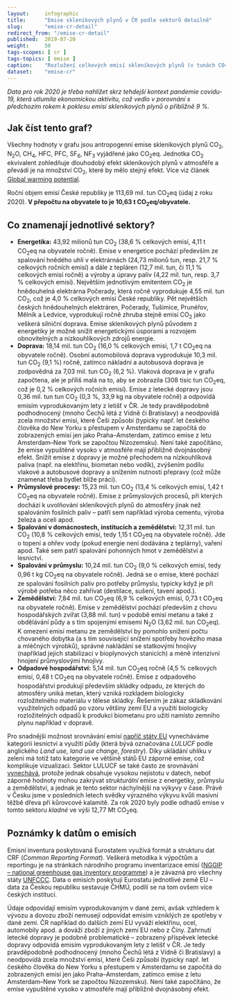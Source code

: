 ```yaml
---
layout:     infographic
title:      "Emise skleníkových plynů v ČR podle sektorů detailně"
slug:       "emise-cr-detail"
redirect_from: "/emise-cr-detail"
published:  2019-07-20
weight:     50
tags-scopes: [ cr ]
tags-topics: [ emise ]
caption:    "Rozložení celkových emisí skleníkových plynů (v tunách CO<sub>2</sub> ekvivalentu) v ČR za rok 2020 v jednotlivých sektorech lidské činnosti. Roční objem emisí České republiky je 113,69 mil. tun (údaj z roku 2020). V přepočtu na obyvatele to je 10,63 t CO<sub>2</sub>eq/obyvatele."
dataset:    "emise-cr"
---
```


*Data pro rok 2020 je třeba nahlížet skrz tehdejší kontext pandemie covidu-19, která utlumila ekonomickou aktivitu, což vedlo v porovnání s předchozím rokem k poklesu emisí skleníkových plynů o přibližně 9 %.*

## Jak číst tento graf?

Všechny hodnoty v grafu jsou <glossary id="antropogennisklenikoveplyny">antropogenní emise</glossary> skleníkových plynů CO<sub>2</sub>, N<sub>2</sub>O, CH<sub>4</sub>, HFC, PFC, SF<sub>6</sub>, NF<sub>3</sub> vyjádřené jako <glossary id="co2eq">CO<sub>2</sub>eq</glossary>. Jednotka CO<sub>2</sub> ekvivalent zohledňuje dlouhodobý efekt skleníkových plynů v atmosféře a převádí je na množství CO<sub>2</sub>, které by mělo stejný efekt. Více viz článek [Global warming potential](https://en.wikipedia.org/wiki/Global_warming_potential).

Roční objem emisí České republiky je 113,69 mil. tun CO<sub>2</sub>eq (údaj z roku 2020). __V přepočtu na obyvatele to je 10,63 t CO<sub>2</sub>eq/obyvatele.__

## Co znamenají jednotlivé sektory?

* __Energetika:__ 43,92 milionů tun CO<sub>2</sub> (38,6 % celkových emisí, 4,11 t CO<sub>2</sub>eq na obyvatele ročně). Emise v energetice pochází především ze spalování hnědého uhlí v elektrárnách (24,73 milionů tun, resp. 21,7 % celkových ročních emisí) a dále z tepláren (12,7 mil. tun, či 11,1 % celkových emisí ročně) a výroby a úpravy paliv (4,22 mil. tun, resp. 3,7 % celkových emisí). Největším jednotlivým emitentem CO<sub>2</sub> je hnědouhelná elektrárna Počerady, která ročně vyprodukuje 4,55 mil. tun CO<sub>2</sub>, což je 4,0 % celkových emisí České republiky. Pět největších českých hnědouhelných elektráren, Počerady, Tušimice, Prunéřov, Mělník a Ledvice, vyprodukují ročně zhruba stejně emisí CO<sub>2</sub> jako veškerá silniční doprava. Emise skleníkových plynů původem z energetiky je možné snížit energetickými úsporami a rozvojem obnovitelných a nízkouhlíkových zdrojů energie.
* __Doprava:__ 18,14 mil. tun CO<sub>2</sub> (16,0 % celkových emisí, 1,7 t CO<sub>2</sub>eq na obyvatele ročně). Osobní automobilová doprava vyprodukuje 10,3 mil. tun CO<sub>2</sub> (9,1 %) ročně, zatímco nákladní a autobusová doprava je zodpovědná za 7,03 mil. tun CO<sub>2</sub> (6,2 %). Vlaková doprava je v grafu započtena, ale je příliš malá na to, aby se zobrazila (308 tisíc tun CO<sub>2</sub>eq, což je 0,2 % celkových ročních emisí). Emise z letecké dopravy jsou 0,36 mil. tun tun CO<sub>2</sub> (0,3 %, 33,9 kg na obyvatele ročně) a odpovídá emisím vyprodukovaným lety z letišť v ČR. Je tedy pravděpodobně podhodnocený (mnoho Čechů létá z Vídně či Bratislavy) a neodpovídá zcela množství emisí, které Češi způsobí (typicky např. let českého člověka do New Yorku s přestupem v Amsterdamu se započítá do zobrazených emisí jen jako Praha–Amsterdam, zatímco emise z letu Amsterdam–New York se započtou Nizozemsku). Není také započítáno, že emise vypuštěné vysoko v atmosféře mají přibližně dvojnásobný efekt. Snížit emise z dopravy je možné přechodem na nízkouhlíková paliva (např. na elektřinu, biometan nebo vodík), zvýšením podílu vlakové a autobusové dopravy a snížením nutnosti přepravy (což může znamenat třeba bydlet blíže práci).
* __Průmyslové procesy:__ 15,23 mil. tun CO<sub>2</sub> (13,4 % celkových emisí, 1,42 t CO<sub>2</sub>eq na obyvatele ročně). Emise z průmyslových procesů, při kterých dochází k uvolňování skleníkových plynů do atmosféry jinak než spalováním fosilních paliv – patří sem například výroba cementu, výroba železa a oceli apod.
* __Spalování v domácnostech, institucích a zemědělství:__ 12,31 mil. tun CO<sub>2</sub> (10,8 % celkových emisí, tedy 1,15 t CO<sub>2</sub>eq na obyvatele ročně). Jde o topení a ohřev vody (pokud energie není dodávána z teplárny), vaření apod. Také sem patří spalování pohonných hmot v zemědělství a lesnictví.
* __Spalování v průmyslu:__ 10,24 mil. tun CO<sub>2</sub> (9,0 % celkových emisí, tedy 0,96 t kg CO<sub>2</sub>eq na obyvatele ročně). Jedná se o emise, které pochází ze spalování fosilních paliv pro potřeby průmyslu, typicky když je při výrobě potřeba něco zahřívat (destilace, sušení, tavení apod.).
* __Zemědělství:__ 7,84 mil. tun CO<sub>2</sub>eq (6,9 % celkových emisí, 0,73 t CO<sub>2</sub>eq na obyvatele ročně). Emise v zemědělství pochází především z chovu hospodářských zvířat (3,88 mil. tun) v podobě emisí metanu a také z obdělávání půdy a s tím spojenými emisemi N<sub>2</sub>O (3,62 mil. tun CO<sub>2</sub>eq). K omezení emisí metanu ze zemědělství by pomohlo snížení počtu chovaného dobytka (a s tím související snížení spotřeby hovězího masa a mléčných výrobků), správné nakládání se statkovými hnojivy (například jejich stabilizací v bioplynových stanicích) a méně intenzivní hnojení průmyslovými hnojivy.
* __Odpadové hospodářství:__ 5,14 mil. tun CO<sub>2</sub>eq ročně (4,5 % celkových emisí, 0,48 t CO<sub>2</sub>eq na obyvatele ročně). Emise z odpadového hospodářství produkují především skládky odpadu, ze kterých do atmosféry uniká metan, který vzniká rozkladem biologicky rozložitelného materiálu v tělese skládky. Řešením je zákaz skládkování využitelných odpadů po vzoru většiny zemí EU a využití biologicky rozložitelných odpadů k produkci biometanu pro užití namísto zemního plynu například v dopravě.

Pro snadnější možnost srovnávání emisí [napříč státy EU](/infografiky/emise-vybrane-staty) vynecháváme kategorii lesnictví a využití půdy (která bývá označována _LULUCF_ podle anglického _Land use, land use change, forestry_). Díky ukládání uhlíku v zeleni má totiž tato kategorie ve většině států EU záporné emise, což komplikuje vizualizaci. Sektor LULUCF se také často ze srovnávání [vynechává](https://climateactiontracker.org/methodology/indc-ratings-and-lulucf/), protože jednak obsahuje vysokou nejistotu v datech, neboť záporné hodnoty mohou zakrývat _strukturální_ emise z energetiky, průmyslu a zemědělství, a jednak je tento sektor náchylnější na výkyvy v čase. Právě v Česku jsme v posledních letech svědky výrazného výkyvu kvůli masivní těžbě dřeva při kůrovcové kalamitě. Za rok 2020 byly podle odhadů emise v tomto sektoru _kladné_ ve výši 12,77 Mt CO<sub>2</sub>eq.

## Poznámky k datům o emisích

Emisní inventura poskytovaná Eurostatem využívá formát a strukturu dat CRF (_Common Reporting Format_). Veškerá metodika k výpočtům a reportingu je na stránkách národního programu inventarizace emisí ([NGGIP – national greenhouse gas inventory programme](https://www.ipcc-nggip.iges.or.jp/)) a je závazná pro všechny státy [UNFCCC](https://cs.wikipedia.org/wiki/R%C3%A1mcov%C3%A1_%C3%BAmluva_OSN_o_zm%C4%9Bn%C4%9B_klimatu). Data o emisích poskytují Eurostatu jednotlivé země EU – data za Českou republiku sestavuje ČHMÚ, podílí se na tom ovšem více českých institucí.

Údaje odpovídají emisím vyprodukovaným v dané zemi, avšak vzhledem k vývozu a dovozu zboží nemusejí odpovídat emisím vzniklých ze spotřeby v dané zemi. ČR například do dalších zemí EU vyváží elektřinu, ocel, automobily apod. a dováží zboží z jiných zemí EU nebo z Číny. Zahrnutí letecké dopravy je podobně problematické – zobrazený příspěvek letecké dopravy odpovídá emisím vyprodukovaným lety z letišť v ČR. Je tedy pravděpodobně podhodnocený (mnoho Čechů létá z Vídně či Bratislavy) a neodpovídá zcela množství emisí, které Češi způsobí (typicky např. let českého člověka do New Yorku s přestupem v Amsterdamu se započítá do zobrazených emisí jen jako Praha–Amsterdam, zatímco emise z letu Amsterdam–New York se započtou Nizozemsku). Není také započítáno, že emise vypuštěné vysoko v atmosféře mají přibližně dvojnásobný efekt.
